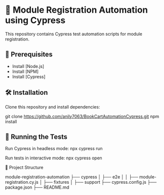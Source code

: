 # 📌 Module Registration Automation using Cypress

This repository contains Cypress test automation scripts for module registration.

## 🚀 Prerequisites

- Install [Node.js]
- Install [NPM]
- Install [Cypress]
  

## 🛠 Installation

Clone this repository and install dependencies:


git clone https://github.com/anily7063/BookCartAutomationCypress.git
npm install

## 🚀 Running the Tests

Run Cypress in headless mode:
npx cypress run

Run tests in interactive mode:
npx cypress open

 📂 Project Structure


module-registration-automation
├── cypress
│   ├── e2e
│   │   ├── module-registration.cy.js
│   ├── fixtures
│   ├── support
├── cypress.config.js
├── package.json
├── README.md
